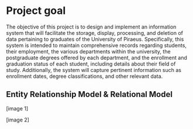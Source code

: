 # Project goal

The objective of this project is to design and implement an information system that will facilitate the storage, display, processing, and deletion of data pertaining to graduates of the University of Piraeus. Specifically, this system is intended to maintain comprehensive records regarding students, their employment, the various departments within the university, the postgraduate degrees offered by each department, and the enrollment and graduation status of each student, including details about their field of study. Additionally, the system will capture pertinent information such as enrollment dates, degree classifications, and other relevant data.

## Entity Relationship Model & Relational Model

[image 1]

[image 2]
